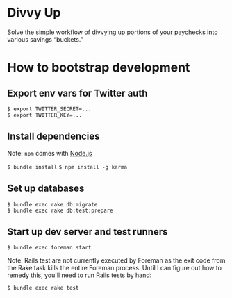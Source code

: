# Divvy Up

Solve the simple workflow of divvying up portions of your paychecks into various savings “buckets.”

# How to bootstrap development

## Export env vars for Twitter auth

```
$ export TWITTER_SECRET=...
$ export TWITTER_KEY=...
```

## Install dependencies

Note: `npm` comes with [Node.js](http://nodejs.org/)

`$ bundle install`
`$ npm install -g karma`

## Set up databases

```
$ bundle exec rake db:migrate
$ bundle exec rake db:test:prepare
```

## Start up dev server and test runners

`$ bundle exec foreman start`

Note: Rails test are not currently executed by Foreman as the exit code from the Rake task kills the entire Foreman process. Until I can figure out how to remedy this, you'll need to run Rails tests by hand:

`$ bundle exec rake test`
